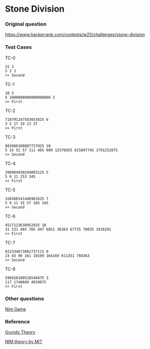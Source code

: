 # Stone Division


### Original question

https://www.hackerrank.com/contests/w25/challenges/stone-division

### Test Cases

TC-0
```
15 3
5 2 3
>> Second
```

TC-1
```
10 3
5 1000000000000000000 2
>> First
```

TC-2
```
718791247583033625 6
3 5 17 19 23 37
>> First
```

TC-3
```
883086389887727025 10
5 15 51 57 111 465 609 12576855 815897745 1791252075
>> Second
```

TC-4
```
390904930294003125 5
5 9 11 253 345
>> First
```

TC-5
```
328360141446962625 7
5 9 11 35 57 165 345
>> Second
```

TC-6
```
4517123638952925 10
31 231 465 765 847 6851 36363 67735 70035 1916291
>> First
```

TC-7
```
922334673882737115 8
23 43 99 161 10199 164169 611351 784363
>> Second
```

TC-8
```
596920180528546875 3
117 1740609 4039875
>> First
```

### Other questions

[Nim Game](https://www.hackerrank.com/challenges/nim-game-1)


### Reference

[Grundy Theory](https://brilliant.org/wiki/sprague-grundy-theorem/)

[NIM theory by MIT](http://web.mit.edu/sp.268/www/nim.pdf)
